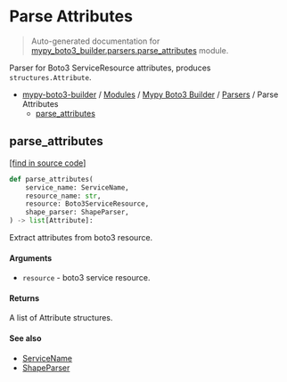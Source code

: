 # Parse Attributes

> Auto-generated documentation for [mypy_boto3_builder.parsers.parse_attributes](https://github.com/vemel/mypy_boto3_builder/blob/main/mypy_boto3_builder/parsers/parse_attributes.py) module.

Parser for Boto3 ServiceResource attributes, produces `structures.Attribute`.

- [mypy-boto3-builder](../../README.md#mypy_boto3_builder) / [Modules](../../MODULES.md#mypy-boto3-builder-modules) / [Mypy Boto3 Builder](../index.md#mypy-boto3-builder) / [Parsers](index.md#parsers) / Parse Attributes
    - [parse_attributes](#parse_attributes)

## parse_attributes

[[find in source code]](https://github.com/vemel/mypy_boto3_builder/blob/main/mypy_boto3_builder/parsers/parse_attributes.py#L12)

```python
def parse_attributes(
    service_name: ServiceName,
    resource_name: str,
    resource: Boto3ServiceResource,
    shape_parser: ShapeParser,
) -> list[Attribute]:
```

Extract attributes from boto3 resource.

#### Arguments

- `resource` - boto3 service resource.

#### Returns

A list of Attribute structures.

#### See also

- [ServiceName](../service_name.md#servicename)
- [ShapeParser](shape_parser.md#shapeparser)

